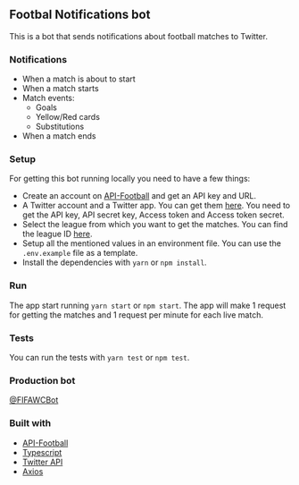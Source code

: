 ## Footbal Notifications bot

This is a bot that sends notifications about football matches to Twitter.

### Notifications

- When a match is about to start
- When a match starts
- Match events:
  - Goals
  - Yellow/Red cards
  - Substitutions
- When a match ends

### Setup

For getting this bot running locally you need to have a few things:

- Create an account on [API-Football](https://www.api-football.com/) and get an API key and URL.
- A Twitter account and a Twitter app. You can get them [here](https://developer.twitter.com). You need to get the API key, API secret key, Access token and Access token secret.
- Select the league from which you want to get the matches. You can find the league ID [here](https://dashboard.api-football.com/soccer/ids).
- Setup all the mentioned values in an environment file. You can use the `.env.example` file as a template.
- Install the dependencies with `yarn` or `npm install`.

### Run

The app start running `yarn start` or `npm start`.
The app will make 1 request for getting the matches and 1 request per minute for each live match.

### Tests

You can run the tests with `yarn test` or `npm test`.

### Production bot

[@FIFAWCBot](https://twitter.com/FIFAWCBot)

### Built with

- [API-Football](https://www.api-football.com)
- [Typescript](https://www.typescriptlang.org)
- [Twitter API](https://github.com/plhery/node-twitter-api-v2#readme)
- [Axios](https://axios-http.com/docs/intro)
